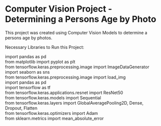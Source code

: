 # Computer Vision Project - Determining a Persons Age by Photo

This project was created using Computer Vision Models to determine a persons age by photos. 

Necessary Libraries to Run this Project:  

import pandas as pd  
from matplotlib import pyplot as plt  
from tensorflow.keras.preprocessing.image import ImageDataGenerator  
import seaborn as sns  
from tensorflow.keras.preprocessing.image import load_img  
import pandas as pd  
import tensorflow as tf  
from tensorflow.keras.applications.resnet import ResNet50  
from tensorflow.keras.models import Sequential  
from tensorflow.keras.layers import GlobalAveragePooling2D, Dense, Dropout, Flatten  
from tensorflow.keras.optimizers import Adam  
from sklearn.metrics import mean_absolute_error  
